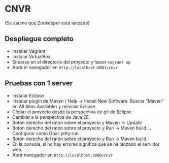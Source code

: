 # CNVR

(Se asume que Zookeeper está lanzado)

## Despliegue completo
* Instalar Vagrant
* Instalar VirtualBox
* Situarse en el directorio del proyecto y hacer `vagrant up`
* Abrir el navegador en `http://localhost:8081/cnvr`

## Pruebas con 1 server
* Instalar Eclipse
* Instalar plugin de Maven ( Help -> Install New Software. Buscar "Maven" en All Sites Available) y reiniciar Eclipse
* Clonar el proyecto desde la perspectiva de git de Eclipse 
* Cambiar a la perspectiva de Java EE.
* Botón derecho del ratón sobre el proyecto y Maven -> Update
* Botón derecho del ratón sobre el proyecto y Run -> Maven build.... Configurar como Goal: jetty:run
* Botón derecho del ratón sobre el proyecto y Run -> Maven build.
* En la consola, si no hay errores significa que se ha lanzado el servidor web.
* Abrir navegador en `http://localhost:3000/cnvr`


